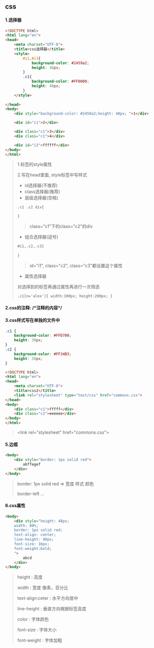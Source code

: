 ## css

#### 1.选择器

```html
<!DOCTYPE html>
<html lang="en">
<head>
	<meta charset="UTF-8">
	<title>css选择器</title>
	<style>
		#i1,#i3{
			background-color: #2459a2;
			height: 48px;
		}
		.c1{
			background-color: #FF0000;
			height: 48px;
		}
	</style>
	
</head>
<body>
	<div style="background-color: #2459a2;height: 48px; ">1</div>

	<div id="i1">2</div>

	<div class="c1">3</div>
	<div class="c1">4</div>

	<div id="i3">ffffff</div>
</body>
</html>
```

> 1.标签的style属性
>
> 2.写在head里面, style标签中写样式
>
> - id选择器(不推荐)
> - class选择器(推荐)
> - 层级选择器(空格)
>
> ```html
> .c1 .c2 div{
> 
> }
> ```
>
> > class="c1"下的class="c2"的div
>
> - 组合选择器(逗号)
>
> ```html
> #i1,.c2,.c3{
>     
> }
> ```
>
> > id="i1", class="c2", class="c3"都设置这个属性
>
> - 属性选择器
>
> 对选择到的标签再通过属性再进行一次筛选
>
> ```html
> .c1[n='alex']{ width:100px; height:200px; }
> ```



#### 2.css的注释: /\*注释的内容\*/

#### 3.css样式写在单独的文件中

```css
.c1 {
	background-color: #FFD700;
	height: 30px;
}
.c2 {
	background-color: #FF34B3;
	height: 50px;
}
```

```html
<!DOCTYPE html>
<html lang="en">
<head>
	<meta charset="UTF-8">
	<title>css2</title>
	<link rel="stylesheet" type="text/css" href="commons.css">
</head>
<body>
	<div class="c1">fffff</div>
	<div class="c2">eeeeee</div>
</body>
</html>
```

> \<link rel="stylesheet"  href="commons.css"\>



#### 5.边框

```html
<body>
	<div style="border: 1px solid red">
		abffegef
	</div>
</body>
```

> border: 1px solid red   => 宽度  样式  颜色
>
> border-left ...



#### 6.css属性

```html
<body>
	<div style="height: 48px;
	width: 80%;
	border: 1px solid red;
	text-align: center;
	line-height: 48px;
	font-size: 16px;
	font-weight:bold;
	">
		abcd
	</div>
</body>
```

> height :                   高度           
>
> width  :                  宽度   像素，百分比       
>
> text-align:ceter :  水平方向居中        
>
> line-height :          垂直方向根据标签高度        
>
> color :                    字体颜色        
>
> font-size :              字体大小       
>
> font-weight :         字体加粗


